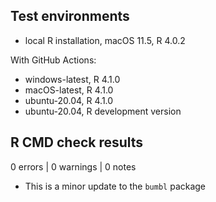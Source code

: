 ## Test environments
* local R installation, macOS 11.5, R 4.0.2

With GitHub Actions:

* windows-latest, R 4.1.0
* macOS-latest, R 4.1.0
* ubuntu-20.04, R 4.1.0
* ubuntu-20.04, R development version

## R CMD check results

0 errors | 0 warnings | 0 notes

* This is a minor update to the `bumbl` package
